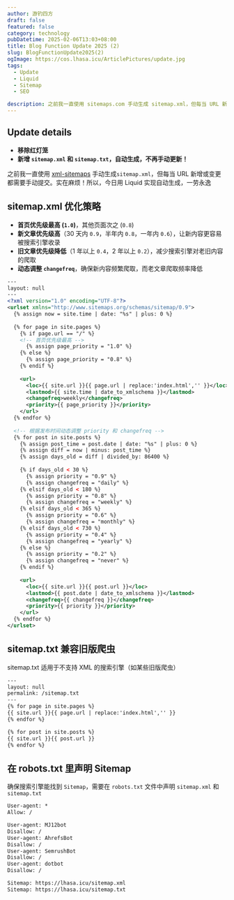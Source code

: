 ```yaml
---
author: 游钓四方
draft: false
featured: false
category: technology
pubDatetime: 2025-02-06T13:03+08:00
title: Blog Function Update 2025 (2)
slug: BlogFunctionUpdate2025(2)
ogImage: https://cos.lhasa.icu/ArticlePictures/update.jpg
tags:
  - Update
  - Liquid
  - Sitemap
  - SEO

description: 之前我一直使用 sitemaps.com 手动生成 sitemap.xml，但每当 URL 新增或变更都需要手动提交。实在麻烦！所以，今日用 Liquid 实现自动生成，一劳永逸
---
```


## Update details

- **移除红灯笼**
- **新增 `sitemap.xml` 和 `sitemap.txt`，自动生成，不再手动更新！**

之前我一直使用 <a href="https://www.xml-sitemaps.com" target="_blank">xml-sitemaps</a> 
手动生成`sitemap.xml`，但每当 URL 新增或变更都需要手动提交。实在麻烦！所以，今日用 Liquid 实现自动生成，一劳永逸

## sitemap.xml 优化策略

- **首页优先级最高 (`1.0`)**，其他页面次之 (`0.8`)  
- **新文章优先级高**（30 天内 `0.9`，半年内 `0.8`，一年内 `0.6`），让新内容更容易被搜索引擎收录  
- **旧文章优先级降低**（1 年以上 `0.4`，2 年以上 `0.2`），减少搜索引擎对老旧内容的爬取
- **动态调整 `changefreq`**，确保新内容频繁爬取，而老文章爬取频率降低

```xml
---
layout: null
---
<?xml version="1.0" encoding="UTF-8"?>
<urlset xmlns="http://www.sitemaps.org/schemas/sitemap/0.9">
  {% assign now = site.time | date: "%s" | plus: 0 %}
  
  {% for page in site.pages %}
    {% if page.url == "/" %}
    <!-- 首页优先级最高 -->
      {% assign page_priority = "1.0" %}
    {% else %}
      {% assign page_priority = "0.8" %}
    {% endif %}
    
    <url>
      <loc>{{ site.url }}{{ page.url | replace:'index.html','' }}</loc>
      <lastmod>{{ site.time | date_to_xmlschema }}</lastmod>
      <changefreq>weekly</changefreq>
      <priority>{{ page_priority }}</priority>
    </url>
  {% endfor %}
  
  <!-- 根据发布时间动态调整 priority 和 changefreq -->
  {% for post in site.posts %}
    {% assign post_time = post.date | date: "%s" | plus: 0 %}
    {% assign diff = now | minus: post_time %}
    {% assign days_old = diff | divided_by: 86400 %}
    
    {% if days_old < 30 %}
      {% assign priority = "0.9" %}
      {% assign changefreq = "daily" %}
    {% elsif days_old < 180 %}
      {% assign priority = "0.8" %}
      {% assign changefreq = "weekly" %}
    {% elsif days_old < 365 %}
      {% assign priority = "0.6" %}
      {% assign changefreq = "monthly" %}
    {% elsif days_old < 730 %}
      {% assign priority = "0.4" %}
      {% assign changefreq = "yearly" %}
    {% else %}
      {% assign priority = "0.2" %}
      {% assign changefreq = "never" %}
    {% endif %}
    
    <url>
      <loc>{{ site.url }}{{ post.url }}</loc>
      <lastmod>{{ post.date | date_to_xmlschema }}</lastmod>
      <changefreq>{{ changefreq }}</changefreq>
      <priority>{{ priority }}</priority>
    </url>
  {% endfor %}
</urlset>
```

## sitemap.txt 兼容旧版爬虫

sitemap.txt 适用于不支持 XML 的搜索引擎（如某些旧版爬虫）

```xml
---
layout: null
permalink: /sitemap.txt
---
{% for page in site.pages %}
{{ site.url }}{{ page.url | replace:'index.html','' }}
{% endfor %}

{% for post in site.posts %}
{{ site.url }}{{ post.url }}
{% endfor %}
```

## 在 robots.txt 里声明 Sitemap

确保搜索引擎能找到 `Sitemap`，需要在 `robots.txt` 文件中声明 `sitemap.xml` 和 `sitemap.txt`

```txt
User-agent: *
Allow: /

User-agent: MJ12bot
Disallow: /
User-agent: AhrefsBot
Disallow: /
User-agent: SemrushBot
Disallow: /
User-agent: dotbot
Disallow: /

Sitemap: https://lhasa.icu/sitemap.xml
Sitemap: https://lhasa.icu/sitemap.txt
```